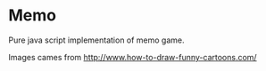 # Memo
Pure java script implementation of memo game.

Images cames from http://www.how-to-draw-funny-cartoons.com/